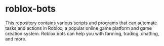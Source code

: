 # roblox-bots
This repository contains various scripts and programs that can automate tasks and actions in Roblox, a popular online game platform and game creation system. Roblox bots can help you with farming, trading, chatting, and more.
